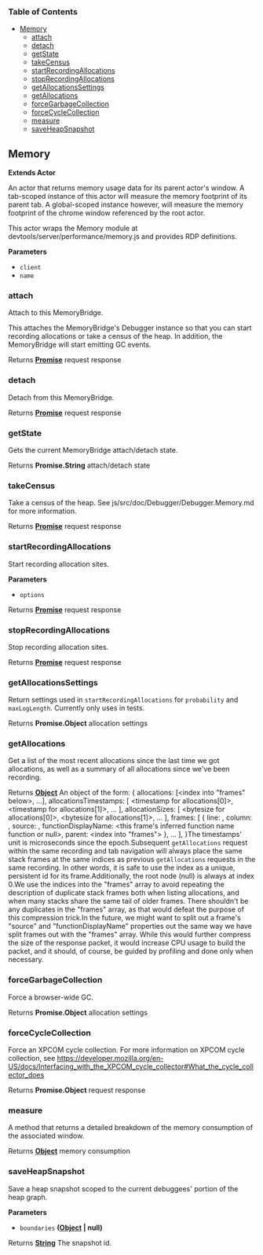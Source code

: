<!-- Generated by documentation.js. Update this documentation by updating the source code. -->

### Table of Contents

-   [Memory](#memory)
    -   [attach](#attach)
    -   [detach](#detach)
    -   [getState](#getstate)
    -   [takeCensus](#takecensus)
    -   [startRecordingAllocations](#startrecordingallocations)
    -   [stopRecordingAllocations](#stoprecordingallocations)
    -   [getAllocationsSettings](#getallocationssettings)
    -   [getAllocations](#getallocations)
    -   [forceGarbageCollection](#forcegarbagecollection)
    -   [forceCycleCollection](#forcecyclecollection)
    -   [measure](#measure)
    -   [saveHeapSnapshot](#saveheapsnapshot)

## Memory

**Extends Actor**

An actor that returns memory usage data for its parent actor's window. A tab-scoped instance
of this actor will measure the memory footprint of its parent tab. A global-scoped instance
however, will measure the memory footprint of the chrome window referenced by the root actor.

This actor wraps the Memory module at devtools/server/performance/memory.js
and provides RDP definitions.

**Parameters**

-   `client`  
-   `name`  

### attach

Attach to this MemoryBridge.

This attaches the MemoryBridge's Debugger instance so that you can start
recording allocations or take a census of the heap. In addition, the
MemoryBridge will start emitting GC events.

Returns **[Promise](https://developer.mozilla.org/en-US/docs/Web/JavaScript/Reference/Global_Objects/Promise)** request response

### detach

Detach from this MemoryBridge.

Returns **[Promise](https://developer.mozilla.org/en-US/docs/Web/JavaScript/Reference/Global_Objects/Promise)** request response

### getState

Gets the current MemoryBridge attach/detach state.

Returns **Promise.String** attach/detach state

### takeCensus

Take a census of the heap. See js/src/doc/Debugger/Debugger.Memory.md for more information.

Returns **[Promise](https://developer.mozilla.org/en-US/docs/Web/JavaScript/Reference/Global_Objects/Promise)** request response

### startRecordingAllocations

Start recording allocation sites.

**Parameters**

-   `options`  

Returns **[Promise](https://developer.mozilla.org/en-US/docs/Web/JavaScript/Reference/Global_Objects/Promise)** request response

### stopRecordingAllocations

Stop recording allocation sites.

Returns **[Promise](https://developer.mozilla.org/en-US/docs/Web/JavaScript/Reference/Global_Objects/Promise)** request response

### getAllocationsSettings

Return settings used in `startRecordingAllocations` for `probability` and `maxLogLength`.
Currently only uses in tests.

Returns **Promise.Object** allocation settings

### getAllocations

Get a list of the most recent allocations since the last time we got
allocations, as well as a summary of all allocations since we've been
recording.

Returns **[Object](https://developer.mozilla.org/en-US/docs/Web/JavaScript/Reference/Global_Objects/Object)** An object of the form:  {
    allocations: [<index into "frames" below>, ...],
    allocationsTimestamps: \[
      &lt;timestamp for allocations[0]>,
      &lt;timestamp for allocations[1]>,
      ...
    ],
    allocationSizes: \[
      &lt;bytesize for allocations[0]>,
      &lt;bytesize for allocations[1]>,
      ...
    ],
    frames: [
      {
        line: <line number for this frame>,
        column: <column number for this frame>,
        source: <filename string for this frame>,
        functionDisplayName:
          <this frame's inferred function name function or null>,
        parent: <index into "frames">
      },
      ...
    ],
  }The timestamps' unit is microseconds since the epoch.Subsequent `getAllocations` request within the same recording and
tab navigation will always place the same stack frames at the same
indices as previous `getAllocations` requests in the same
recording. In other words, it is safe to use the index as a
unique, persistent id for its frame.Additionally, the root node (null) is always at index 0.We use the indices into the "frames" array to avoid repeating the
description of duplicate stack frames both when listing
allocations, and when many stacks share the same tail of older
frames. There shouldn't be any duplicates in the "frames" array,
as that would defeat the purpose of this compression trick.In the future, we might want to split out a frame's "source" and
"functionDisplayName" properties out the same way we have split
frames out with the "frames" array. While this would further
compress the size of the response packet, it would increase CPU
usage to build the packet, and it should, of course, be guided by
profiling and done only when necessary.

### forceGarbageCollection

Force a browser-wide GC.

Returns **Promise.Object** allocation settings

### forceCycleCollection

Force an XPCOM cycle collection. For more information on XPCOM cycle
collection, see <https://developer.mozilla.org/en-US/docs/Interfacing_with_the_XPCOM_cycle_collector#What_the_cycle_collector_does>

Returns **Promise.Object** request response

### measure

A method that returns a detailed breakdown of the memory consumption of the
associated window.

Returns **[Object](https://developer.mozilla.org/en-US/docs/Web/JavaScript/Reference/Global_Objects/Object)** memory consumption

### saveHeapSnapshot

Save a heap snapshot scoped to the current debuggees' portion of the heap
graph.

**Parameters**

-   `boundaries` **([Object](https://developer.mozilla.org/en-US/docs/Web/JavaScript/Reference/Global_Objects/Object) | null)** 

Returns **[String](https://developer.mozilla.org/en-US/docs/Web/JavaScript/Reference/Global_Objects/String)** The snapshot id.
